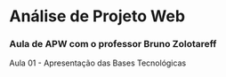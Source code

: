 # Análise de Projeto Web
### Aula de APW com o professor Bruno Zolotareff

Aula 01 - Apresentação das Bases Tecnológicas
